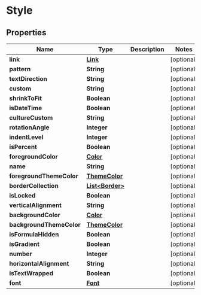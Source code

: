 
# Style

## Properties
Name | Type | Description | Notes
------------ | ------------- | ------------- | -------------
**link** | [**Link**](Link.md) |  |  [optional]
**pattern** | **String** |  |  [optional]
**textDirection** | **String** |  |  [optional]
**custom** | **String** |  |  [optional]
**shrinkToFit** | **Boolean** |  |  [optional]
**isDateTime** | **Boolean** |  |  [optional]
**cultureCustom** | **String** |  |  [optional]
**rotationAngle** | **Integer** |  |  [optional]
**indentLevel** | **Integer** |  |  [optional]
**isPercent** | **Boolean** |  |  [optional]
**foregroundColor** | [**Color**](Color.md) |  |  [optional]
**name** | **String** |  |  [optional]
**foregroundThemeColor** | [**ThemeColor**](ThemeColor.md) |  |  [optional]
**borderCollection** | [**List&lt;Border&gt;**](Border.md) |  |  [optional]
**isLocked** | **Boolean** |  |  [optional]
**verticalAlignment** | **String** |  |  [optional]
**backgroundColor** | [**Color**](Color.md) |  |  [optional]
**backgroundThemeColor** | [**ThemeColor**](ThemeColor.md) |  |  [optional]
**isFormulaHidden** | **Boolean** |  |  [optional]
**isGradient** | **Boolean** |  |  [optional]
**number** | **Integer** |  |  [optional]
**horizontalAlignment** | **String** |  |  [optional]
**isTextWrapped** | **Boolean** |  |  [optional]
**font** | [**Font**](Font.md) |  |  [optional]



